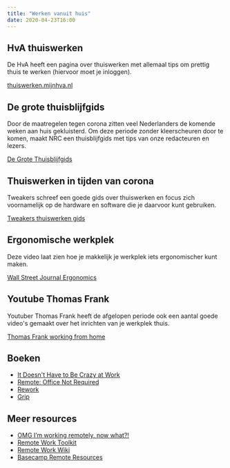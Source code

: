 ```yaml
---
title: "Werken vanuit huis"
date: 2020-04-23T16:00
---
```


## HvA thuiswerken

De HvA heeft een pagina over thuiswerken met allemaal tips om prettig thuis te werken (hiervoor moet je inloggen).

[thuiswerken.mijnhva.nl](https://thuiswerken.mijnhva.nl/)

## De grote thuisblijfgids

Door de maatregelen tegen corona zitten veel Nederlanders de komende weken aan huis gekluisterd. Om deze periode zonder kleerscheuren door te komen, maakt NRC een thuisblijfgids met tips van onze redacteuren en lezers.

[De Grote Thuisblijfgids](https://www.nrc.nl/nieuws/2020/03/18/de-grote-thuisblijfgids-alles-wat-je-nodig-hebt-om-het-thuisblijven-te-overleven-a3994005)

## Thuiswerken in tijden van corona
Tweakers schreef een goede gids over thuiswerken en focus zich voornamelijk op de hardware en software die je daarvoor kunt gebruiken.

[Tweakers thuiswerken gids](https://tweakers.net/reviews/7740/thuiswerken-in-tijden-van-corona-de-beste-tips-van-je-medetweakers.html)

## Ergonomische werkplek
Deze video laat zien hoe je makkelijk je werkplek iets ergonomischer kunt maken.

[Wall Street Journal Ergonomics](https://www.youtube.com/watch?v=F8_ME4VwTiw)

## Youtube Thomas Frank

Youtuber Thomas Frank heeft de afgelopen periode ook een aantal goede video's gemaakt over het inrichten van je werkplek thuis.

[Thomas Frank working from home](https://www.youtube.com/watch?v=tMTxikrSe8g&list=WL&index=3&t=0s)


## Boeken
* [It Doesn't Have to Be Crazy at Work](https://www.goodreads.com/book/show/38900866-it-doesn-t-have-to-be-crazy-at-work)
* [Remote: Office Not Required](https://www.goodreads.com/book/show/17316682-remote)
* [Rework](https://www.goodreads.com/book/show/6732019-rework)
* [Grip](https://gripboek.nl/)

## Meer resources
* [OMG I’m working remotely, now what?!](https://benediktlehnert.github.io/)
* [Remote Work Toolkit](https://remoteworktoolkit.glideapp.io/)
* [Remote Work Wiki](https://www.notion.so/Remote-work-wiki-1b21ef5501714fffa9f5c5c25677371f)
* [Basecamp Remote Resources](https://basecamp.com/remote-resources)
